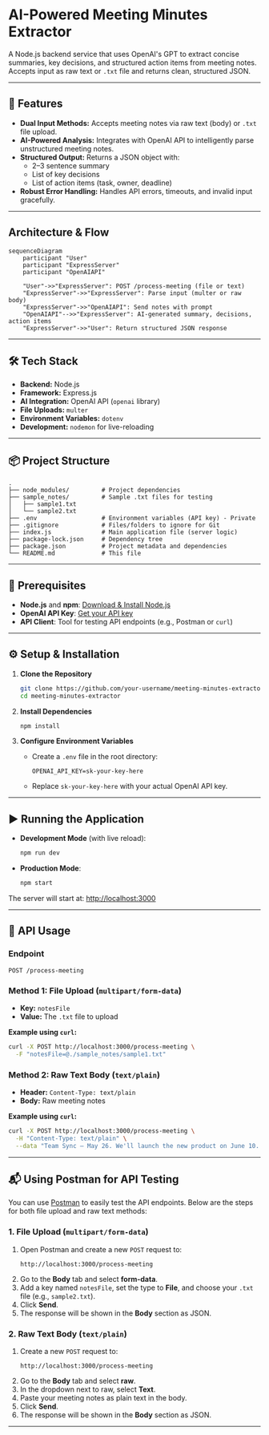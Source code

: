 # AI-Powered Meeting Minutes Extractor

A Node.js backend service that uses OpenAI's GPT to extract concise summaries, key decisions, and structured action items from meeting notes. Accepts input as raw text or `.txt` file and returns clean, structured JSON.

---

## 🚀 Features

- **Dual Input Methods:** Accepts meeting notes via raw text (body) or `.txt` file upload.
- **AI-Powered Analysis:** Integrates with OpenAI API to intelligently parse unstructured meeting notes.
- **Structured Output:** Returns a JSON object with:
  - 2–3 sentence summary
  - List of key decisions
  - List of action items (task, owner, deadline)
- **Robust Error Handling:** Handles API errors, timeouts, and invalid input gracefully.

---
## Architecture & Flow

```mermaid
sequenceDiagram
    participant "User"
    participant "ExpressServer"
    participant "OpenAIAPI"

    "User"->>"ExpressServer": POST /process-meeting (file or text)
    "ExpressServer"->>"ExpressServer": Parse input (multer or raw body)
    "ExpressServer"->>"OpenAIAPI": Send notes with prompt
    "OpenAIAPI"-->>"ExpressServer": AI-generated summary, decisions, action items
    "ExpressServer"->>"User": Return structured JSON response
```
---

## 🛠️ Tech Stack

- **Backend:** Node.js
- **Framework:** Express.js
- **AI Integration:** OpenAI API (`openai` library)
- **File Uploads:** `multer`
- **Environment Variables:** `dotenv`
- **Development:** `nodemon` for live-reloading

---

## 📦 Project Structure

```
.
├── node_modules/         # Project dependencies
├── sample_notes/         # Sample .txt files for testing
│   ├── sample1.txt
│   └── sample2.txt
├── .env                  # Environment variables (API key) - Private
├── .gitignore            # Files/folders to ignore for Git
├── index.js              # Main application file (server logic)
├── package-lock.json     # Dependency tree
├── package.json          # Project metadata and dependencies
└── README.md             # This file
```

---

## 📝 Prerequisites

- **Node.js** and **npm**: [Download & Install Node.js](https://nodejs.org/)
- **OpenAI API Key**: [Get your API key](https://platform.openai.com/)
- **API Client**: Tool for testing API endpoints (e.g., Postman or `curl`)

---

## ⚙️ Setup & Installation

1. **Clone the Repository**
   ```bash
   git clone https://github.com/your-username/meeting-minutes-extractor.git
   cd meeting-minutes-extractor
   ```

2. **Install Dependencies**
   ```bash
   npm install
   ```

3. **Configure Environment Variables**
   - Create a `.env` file in the root directory:
     ```
     OPENAI_API_KEY=sk-your-key-here
     ```
   - Replace `sk-your-key-here` with your actual OpenAI API key.

---

## ▶️ Running the Application

- **Development Mode** (with live reload):
  ```bash
  npm run dev
  ```
- **Production Mode**:
  ```bash
  npm start
  ```

The server will start at: [http://localhost:3000](http://localhost:3000)

---

## 📡 API Usage

### Endpoint

```
POST /process-meeting
```

### Method 1: File Upload (`multipart/form-data`)

- **Key:** `notesFile`
- **Value:** The `.txt` file to upload

**Example using `curl`:**
```bash
curl -X POST http://localhost:3000/process-meeting \
  -F "notesFile=@./sample_notes/sample1.txt"
```

### Method 2: Raw Text Body (`text/plain`)

- **Header:** `Content-Type: text/plain`
- **Body:** Raw meeting notes

**Example using `curl`:**
```bash
curl -X POST http://localhost:3000/process-meeting \
  -H "Content-Type: text/plain" \
  --data "Team Sync – May 26. We'll launch the new product on June 10. Ravi to prepare onboarding docs by June 5. Priya will follow up with logistics team."
```

---

## 📬 Using Postman for API Testing

You can use [Postman](https://www.postman.com/) to easily test the API endpoints. Below are the steps for both file upload and raw text methods:

### 1. File Upload (`multipart/form-data`)

1. Open Postman and create a new `POST` request to:
   ```
   http://localhost:3000/process-meeting
   ```
2. Go to the **Body** tab and select **form-data**.
3. Add a key named `notesFile`, set the type to **File**, and choose your `.txt` file (e.g., `sample2.txt`).
4. Click **Send**.
5. The response will be shown in the **Body** section as JSON.

### 2. Raw Text Body (`text/plain`)

1. Create a new `POST` request to:
   ```
   http://localhost:3000/process-meeting
   ```
2. Go to the **Body** tab and select **raw**.
3. In the dropdown next to raw, select **Text**.
4. Paste your meeting notes as plain text in the body.
5. Click **Send**.
6. The response will be shown in the **Body** section as JSON.


---
